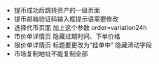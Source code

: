 
- 提币成功后跳转资产的一级页面
- 提币邮箱验证码输入框提示语需要修改
- 选择代币页面 加上这个参数 order=variation24h
- 市价单详情页 隐藏过期时间、下单价格
- 限价单详情页 标题要更改为“挂单中” 隐藏滑动字段
- 市场复制地址不能复制全部
